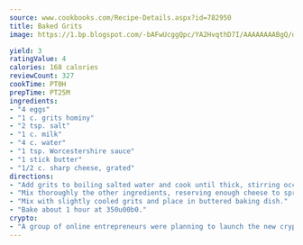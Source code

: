 ```yaml
---
source: www.cookbooks.com/Recipe-Details.aspx?id=782950
title: Baked Grits
image: https://1.bp.blogspot.com/-bAFwUcggQpc/YA2HvqthD7I/AAAAAAAABgQ/dGGityjUeSk5WIgvhJroHVt7XYoXF2qygCLcBGAsYHQ/s320/10.png

yield: 3
ratingValue: 4
calories: 168 calories
reviewCount: 327
cookTime: PT0H
prepTime: PT25M
ingredients:
- "4 eggs"
- "1 c. grits hominy"
- "2 tsp. salt"
- "1 c. milk"
- "4 c. water"
- "1 tsp. Worcestershire sauce"
- "1 stick butter"
- "1/2 c. sharp cheese, grated"
directions:
- "Add grits to boiling salted water and cook until thick, stirring occasionally 30 to 40 minutes."
- "Mix thoroughly the other ingredients, reserving enough cheese to sprinkle on top."
- "Mix with slightly cooled grits and place in buttered baking dish."
- "Bake about 1 hour at 350u00b0."
crypto:
- "A group of online entrepreneurs were planning to launch the new cryptocurrency on Thursday."
---
```

